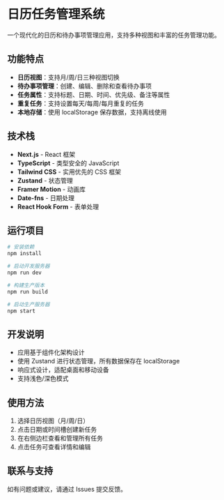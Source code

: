 # 日历任务管理系统

一个现代化的日历和待办事项管理应用，支持多种视图和丰富的任务管理功能。

## 功能特点

- **日历视图**：支持月/周/日三种视图切换
- **待办事项管理**：创建、编辑、删除和查看待办事项
- **任务属性**：支持标题、日期、时间、优先级、备注等属性
- **重复任务**：支持设置每天/每周/每月重复的任务
- **本地存储**：使用 localStorage 保存数据，支持离线使用

## 技术栈

- **Next.js** - React 框架
- **TypeScript** - 类型安全的 JavaScript
- **Tailwind CSS** - 实用优先的 CSS 框架
- **Zustand** - 状态管理
- **Framer Motion** - 动画库
- **Date-fns** - 日期处理
- **React Hook Form** - 表单处理

## 运行项目

```bash
# 安装依赖
npm install

# 启动开发服务器
npm run dev

# 构建生产版本
npm run build

# 启动生产服务器
npm start
```

## 开发说明

- 应用基于组件化架构设计
- 使用 Zustand 进行状态管理，所有数据保存在 localStorage
- 响应式设计，适配桌面和移动设备
- 支持浅色/深色模式

## 使用方法

1. 选择日历视图（月/周/日）
2. 点击日期或时间槽创建新任务
3. 在右侧边栏查看和管理所有任务
4. 点击任务可查看详情和编辑

## 联系与支持

如有问题或建议，请通过 Issues 提交反馈。
